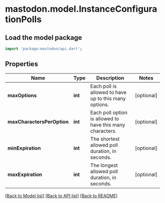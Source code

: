 # mastodon.model.InstanceConfigurationPolls

## Load the model package
```dart
import 'package:mastodon/api.dart';
```

## Properties
Name | Type | Description | Notes
------------ | ------------- | ------------- | -------------
**maxOptions** | **int** | Each poll is allowed to have up to this many options. | [optional] 
**maxCharactersPerOption** | **int** | Each poll option is allowed to have this many characters. | [optional] 
**minExpiration** | **int** | The shortest allowed poll duration, in seconds. | [optional] 
**maxExpiration** | **int** | The longest allowed poll duration, in seconds. | [optional] 

[[Back to Model list]](../README.md#documentation-for-models) [[Back to API list]](../README.md#documentation-for-api-endpoints) [[Back to README]](../README.md)


